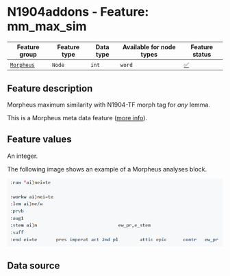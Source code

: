 # N1904addons - Feature: mm_max_sim

Feature group |Feature type | Data type | Available for node types | Feature status
---  | --- | --- | --- | ---
[`Morpheus`](README.md#feature-group-morpheus-analyses-meta-and-summary) | `Node`| `int` | `word` | [✅](featurestatus.md#Trustworthy "Trustworthy")

## Feature description

Morpheus maximum similarity with N1904-TF morph tag for *any* lemma.

This is a Morpheus meta data feature ([more info](../using_the_morpheus_features.md)).

## Feature values

An integer.

The following image shows an example of a Morpheus analyses block.

<IMG SRC="images/morpheus_block_example.png">

## Data source
